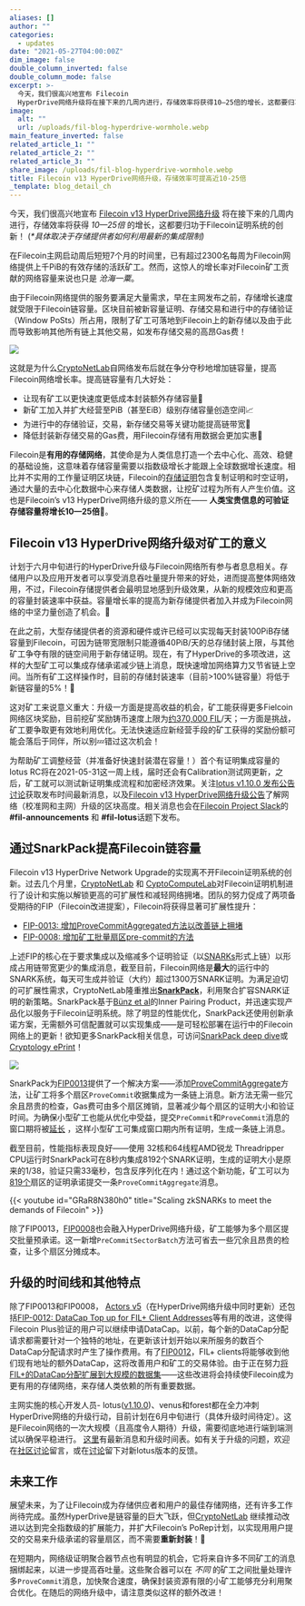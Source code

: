 ```yaml
---
aliases: []
author: ""
categories:
  - updates
date: "2021-05-27T04:00:00Z"
dim_image: false
double_column_inverted: false
double_column_mode: false
excerpt: >-
  今天，我们很高兴地宣布 Filecoin
  HyperDrive网络升级将在接下来的几周内进行，存储效率将获得10—25倍的增长，这都要归功于Filecoin证明系统的创新！
image:
  alt: ""
  url: /uploads/fil-blog-hyperdrive-wormhole.webp
main_feature_inverted: false
related_article_1: ""
related_article_2: ""
related_article_3: ""
share_image: /uploads/fil-blog-hyperdrive-wormhole.webp
title: Filecoin v13 HyperDrive网络升级，存储效率可提高近10-25倍
_template: blog_detail_ch
---
```


今天，我们很高兴地宣布 [Filecoin v13 HyperDrive网络升级](https://github.com/filecoin-project/community/discussions/74#discussioncomment-707228) 将在接下来的几周内进行，存储效率将获得 _10—25倍_ 的增长，这都要归功于Filecoin证明系统的创新！ (_\*具体取决于存储提供者如何利用最新的集成限制)_

在Filecoin主网启动周后短短7个月的时间里，已有超过2300名每周为Filecoin网络提供上千PiB的有效存储的活跃矿工。然而，这惊人的增长率对Filecoin矿工贡献的网络容量来说也只是 _沧海一粟_。

由于Filecoin网络提供的服务要满足大量需求，早在主网发布之前，存储增长速度就受限于Filecoin链容量。区块目前被新容量证明、存储交易和进行中的存储验证 （Window PoSts）所占用，限制了矿工可落地到Filecoin上的新存储以及由于此而导致影响其他所有链上其他交易，如发布存储交易的高昂Gas费！

![](/uploads/screen-shot-2021-05-24-at-3-10-22-pm.webp)

这就是为什么[CryptoNetLab](https://research.protocol.ai/groups/cryptonetlab/)自网络发布后就在争分夺秒地增加链容量，提高Filecoin网络增长率。提高链容量有几大好处：

- 让现有矿工以更快速度更低成本封装额外存储容量💸
- 新矿工加入并扩大经营至PiB（甚至EiB）级别存储容量创造空间📈
- 为进行中的存储验证，交易，新存储交易等关键功能提高链带宽🔏
- 降低封装新存储交易的Gas费，用Filecoin存储有用数据会更加实惠🤝

Filecoin是**有用的存储网络**，其使命是为人类信息打造一个去中心化、高效、稳健的基础设施，这意味着存储容量需要以指数级增长才能跟上全球数据增长速度。相比并不实用的工作量证明区块链，Filecoin的[存储证明](https://spec.filecoin.io/algorithms/pos/)包含复制证明和时空证明，通过大量的去中心化数据中心来存储人类数据，让挖矿过程为所有人产生价值。这也是Filecoin’s v13 HyperDrive网络升级的意义所在—— **人类宝贵信息的可验证存储容量将增长10—25倍**🚀。

## Filecoin v13 HyperDrive网络升级对矿工的意义

计划于六月中旬进行的HyperDrive升级与Filecoin网络所有参与者息息相关。存储用户以及应用开发者可以享受消息吞吐量提升带来的好处，进而提高整体网络效用，不过，Filecoin存储提供者会最明显地感到升级效果，从新的规模效应和更高的容量封装速率中获益。容量增长率的提高为新存储提供者加入并成为Filecoin网络的中坚力量创造了机会。💪

在此之前，大型存储提供者的资源和硬件或许已经可以实现每天封装100PiB存储容量到Filecoin，可因为链带宽限制只能遵循40PiB/天的总存储封装上限，与其他矿工争夺有限的链空间用于新存储证明。现在，有了HyperDrive的多项改进，这样的大型矿工可以集成存储承诺减少链上消息，既快速增加网络算力又节省链上空间。当所有矿工这样操作时，目前的存储封装速率（目前>100%链容量）将低于新链容量的5%！🎉

这对矿工来说意义重大：升级一方面是提高收益的机会，矿工能获得更多Fielcoin网络区块奖励，目前挖矿奖励铸币速度上限为[约370,000 FIL](https://filfox.info/en/)/天；一方面是挑战，矿工要争取更有效地利用优化。无法快速适应新经营手段的矿工获得的奖励份额可能会落后于同伴，所以别💤错过这次机会！

为帮助矿工调整经营（并准备好快速封装潜在容量！）首个有证明集成容量的lotus RC将在2021-05-31这一周上线，届时还会有Calibration测试网更新，之后，矿工就可以测试新证明集成流程和加密经济效果。关注[lotus v1.10.0 发布公告讨论](https://github.com/filecoin-project/lotus/discussions/6283)获取发布时间最新消息，以及[Filecoin v13 HyperDrive网络升级公告](https://github.com/filecoin-project/community/discussions/74#discussioncomment-707228)了解网络（校准网和主网）升级的区块高度。相关消息也会在[Filecoin Project Slack](https://filecoin.io/slack)的 **#fil-announcements** 和 **#fil-lotus**话题下发布。

## 通过SnarkPack提高Filecoin链容量

Filecoin v13 HyperDrive Network Upgrade的实现离不开Filecoin证明系统的创新。过去几个月里，[CryptoNetLab](https://research.protocol.ai/groups/cryptonetlab/) 和 [CyptoComputeLab](https://research.protocol.ai/groups/cryptocomputelab/)对Filecoin证明机制进行了设计和实施以解锁更高的可扩展性和减轻网络拥堵。团队的努力促成了两项备受期待的FIP（Filecoin改进提案），Filecoin将获得显著可扩展性提升：

- [FIP-0013: 增加ProveCommitAggregated方法以改善链上拥堵](https://github.com/filecoin-project/FIPs/blob/master/FIPS/fip-0013.md)
- [FIP-0008: 增加矿工批量扇区pre-commit的方法](https://github.com/filecoin-project/FIPs/blob/master/FIPS/fip-0008.md)

上述FIP的核心在于要求集成以及缩减多个证明验证（以[SNARKs](https://z.cash/technology/zksnarks/)形式上链）以形成占用链带宽更少的集成消息，截至目前，Filecoin网络是**最大**的运行中的SNARK系统，每天可生成并验证（大约）超过1300万SNARK证明。为满足迫切的可扩展性需求，CryptoNetLab隆重推出[**SnarkPack**](https://research.protocol.ai/blog/2021/snarkpack-how-to-aggregate-snarks-efficiently/)，利用聚合扩容SNARK证明的新策略。SnarkPack基于[Bünz et al](https://eprint.iacr.org/2019/1177)的Inner Pairing Product，并迅速实现产品化以服务于Filecoin证明系统。除了明显的性能优化，SnarkPack还使用创新承诺方案，无需额外可信配置就可以实现集成——是可轻松部署在运行中的Filecoin网络上的更新！欲知更多SnarkPack相关信息，可访问[SnarkPack deep dive](https://research.protocol.ai/blog/2021/snarkpack-how-to-aggregate-snarks-efficiently/)或[Cryptology ePrint](https://eprint.iacr.org/2021/529)！

![](/uploads/image-10.webp)

SnarkPack为[FIP0013](https://github.com/filecoin-project/FIPs/blob/master/FIPS/fip-0013.md)提供了一个解决方案——添加[ProveCommitAggregate](https://github.com/filecoin-project/specs-actors/blob/51145815bc17542f4731e1ac08d914d9d39a81ed/actors/builtin/miner/miner_actor.go#L860)方法，让矿工将多个扇区`ProveCommit`收据集成为一条链上消息。新方法无需一些冗余且昂贵的检查，Gas费可由多个扇区摊销，显著减少每个扇区的证明大小和验证时间。为确保小型矿工也能从优化中受益，提交`PreCommit`和`ProveCommit`消息的窗口期将被[延长](https://github.com/filecoin-project/specs-actors/issues/1400) ，这样小型矿工可集成窗口期内所有证明，生成一条链上消息。

截至目前，性能指标表现良好——使用 32核和64线程AMD锐龙 Threadripper CPU运行时SnarkPack可在8秒内集成8192个SNARK证明，生成的证明大小是原来的1/38，验证只需33毫秒，包含反序列化在内！通过这个新功能，矿工可以为[819个](https://github.com/filecoin-project/specs-actors/blob/51145815bc17542f4731e1ac08d914d9d39a81ed/actors/builtin/miner/policy.go#L286)扇区的证明承诺提交一条`ProveCommitAggregate`消息。

{{< youtube id="GRaR8N380h0" title="Scaling zkSNARKs to meet the demands of Filecoin" >}}

除了FIP0013，[FIP0008](https://github.com/filecoin-project/FIPs/blob/master/FIPS/fip-0008.md)也会融入HyperDrive网络升级，矿工能够为多个扇区提交批量预承诺。这一新增`PreCommitSectorBatch`方法可省去一些冗余且昂贵的检查，让多个扇区分摊成本。

## 升级的时间线和其他特点

除了FIP0013和FIP0008， [Actors v5](https://github.com/filecoin-project/specs-actors/issues/1391)（在HyperDrive网络升级中同时更新）还包括[FIP-0012: DataCap Top up for FIL+ Client Addresses](https://github.com/filecoin-project/FIPs/blob/master/FIPS/fip-0012.md)等有用的改进，这使得Filecoin Plus验证的用户可以继续申请DataCap。以前，每个新的DataCap分配请求都需要针对一个独特的地址，在更新该计划开始以来所服务的数百个DataCap分配请求时产生了操作费用。有了[FIP0012](https://github.com/filecoin-project/FIPs/blob/master/FIPS/fip-0012.md)，FIL+ clients将能够收到他们现有地址的额外DataCap，这将改善用户和矿工的交易体验。由于正在努力[将FIL+的DataCap分配扩展到大规模的数据集](https://github.com/filecoin-project/filecoin-plus-large-datasets)——这些改进将会持续使Filecoin成为更有用的存储网络，来存储人类依赖的所有重要数据。

主网实施的核心开发人员- lotus([v1.10.0](https://github.com/filecoin-project/lotus/issues/6185))、venus和forest都在全力冲刺HyperDrive网络的升级行动，目前计划在6月中旬进行（具体升级时间待定）。这是Filecoin网络的一次大规模（且高度令人期待）升级，需要彻底地进行端到端测试以确保平稳进行。 [这里](https://github.com/filecoin-project/community/discussions/74#discussioncomment-707228)有最新消息和升级时间表。如有关于升级的问题，欢迎在[社区讨论](https://github.com/filecoin-project/community/discussions/155)留言，或在[讨论](https://github.com/filecoin-project/lotus/discussions/6296)留下对新lotus版本的反馈。

## 未来工作

展望未来，为了让Filecoin成为存储供应者和用户的最佳存储网络，还有许多工作尚待完成。虽然HyperDrive是链容量的巨大飞跃，但[CryptoNetLab](https://research.protocol.ai/groups/cryptonetlab/) 继续推动改进以达到完全指数级的扩展能力，并扩大Filecoin’s PoRep计划，以实现用用户提交的交易来升级承诺的容量扇区，而不需要**重新封装**！🤩

在短期内，网络级证明聚合器节点也有明显的机会，它将来自许多不同矿工的消息捆绑起来，以进一步提高吞吐量。这些聚合器可以在 _不同_ 的矿工之间批量处理许多`ProveCommit`消息，加快聚合速度，确保封装资源有限的小矿工能够充分利用聚合优化。在随后的网络升级中，请注意类似这样的额外改进！
